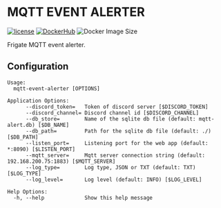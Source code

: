 # MQTT EVENT ALERTER

[![license](https://img.shields.io/github/license/vibin18/mqtt-event-alerter)](https://github.com/vibin18/mqtt-event-alerter/LICENSE)
[![DockerHub](https://img.shields.io/badge/DockerHub-vibin/mqtt--event--alerter-blue)](https://hub.docker.com/repository/docker/vibin/mqtt-event-alerter/)
![Docker Image Size](https://img.shields.io/docker/image-size/vibin/mqtt-event-alerter)

Frigate MQTT event alerter.


## Configuration

```
Usage:
  mqtt-event-alerter [OPTIONS]

Application Options:
      --discord_token=   Token of discord server [$DISCORD_TOKEN]
      --discord_channel= Discord channel id [$DISCORD_CHANNEL]
      --db_store=        Name of the sqlite db file (default: mqtt-alert.db) [$DB_NAME]
      --db_path=         Path for the sqlite db file (default: ./) [$DB_PATH]
      --listen_port=     Listening port for the web app (default: *:8090) [$LISTEN_PORT]
      --mqtt_server=     Mqtt server connection string (default: 192.168.200.75:1883) [$MQTT_SERVER]
      --log_type=        Log type, JSON or TXT (default: TXT) [$LOG_TYPE]
      --log_level=       Log level (default: INFO) [$LOG_LEVEL]

Help Options:
  -h, --help             Show this help message

```
